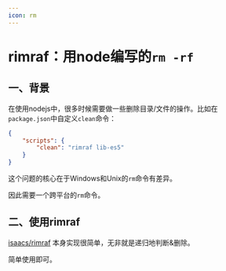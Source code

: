 ```yaml
---
icon: rm
---
```

# rimraf：用node编写的`rm -rf`

## 一、背景

在使用nodejs中，很多时候需要做一些删除目录/文件的操作。比如在`package.json`中自定义`clean`命令：

````json
{
    "scripts": {
    	"clean": "rimraf lib-es5"
    }
}
````

这个问题的核心在于Windows和Unix的`rm`命令有差异。

因此需要一个跨平台的`rm`命令。

## 二、使用rimraf

[isaacs/rimraf](https://github.com/isaacs/rimraf) 本身实现很简单，无非就是递归地判断&删除。

简单使用即可。

